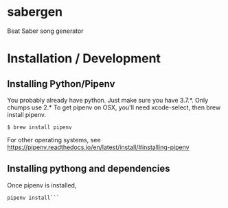 # sabergen
Beat Saber song generator

# Installation / Development
## Installing Python/Pipenv
You probably already have python.  Just make sure you have 3.7.\*.  Only chumps use 2.\*
To get pipenv on OSX, you'll need xcode-select, then brew install pipenv.
```$ xcode-select --install
$ brew install pipenv
```
For other operating systems, see https://pipenv.readthedocs.io/en/latest/install/#installing-pipenv
## Installing pythong and dependencies
Once pipenv is installed,
```cd /path/to/sabergen/
pipenv install```
